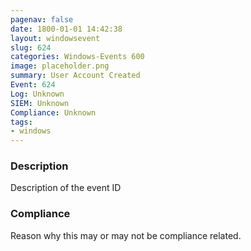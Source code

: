 ```yaml
---
pagenav: false
date: 1800-01-01 14:42:38
layout: windowsevent
slug: 624
categories: Windows-Events 600
image: placeholder.png
summary: User Account Created
Event: 624
Log: Unknown
SIEM: Unknown
Compliance: Unknown
tags:
- windows
---
```


### Description

Description of the event ID

### Compliance

Reason why this may or may not be compliance related.
